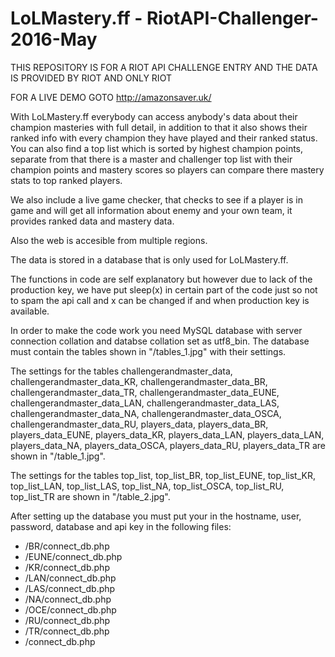 # LoLMastery.ff - RiotAPI-Challenger-2016-May

THIS REPOSITORY IS FOR A RIOT API CHALLENGE ENTRY AND THE DATA IS PROVIDED BY RIOT AND ONLY RIOT

FOR A LIVE DEMO GOTO http://amazonsaver.uk/

With LoLMastery.ff everybody can access anybody's data about their champion masteries with full detail, in addition to that it also shows their ranked info with every champion they have played and their ranked status. You can also find a top list which is sorted by highest champion points, separate from that there is a master and challenger top list with their champion points and mastery scores so players can compare there mastery stats to top ranked players.

We also include a live game checker, that checks to see if a player is in game and will get all information about enemy and your own team, it provides ranked data and mastery data.

Also the web is accesible from multiple regions.

The data is stored in a database that is only used for LoLMastery.ff.

The functions in code are self explanatory but however due to lack of the production key, we have put sleep(x) in certain part of the code just so not to spam the api call and x can be changed if and when production key is available.

In order to make the code work you need MySQL database with server connection collation and databse collation set as utf8_bin. The database must contain the tables shown in "/tables_1.jpg" with their settings.

The settings for the tables challengerandmaster_data, challengerandmaster_data_KR, challengerandmaster_data_BR, challengerandmaster_data_TR, challengerandmaster_data_EUNE, challengerandmaster_data_LAN, challengerandmaster_data_LAS, challengerandmaster_data_NA, challengerandmaster_data_OSCA, challengerandmaster_data_RU, players_data, players_data_BR, players_data_EUNE, players_data_KR, players_data_LAN, players_data_LAN, players_data_NA, players_data_OSCA, players_data_RU, players_data_TR are shown in "/table_1.jpg".

The settings for the tables top_list, top_list_BR, top_list_EUNE, top_list_KR, top_list_LAN, top_list_LAS, top_list_NA, top_list_OSCA, top_list_RU, top_list_TR are shown in "/table_2.jpg".

After setting up the database you must put your in the hostname, user, password, database and api key in the following files:
- /BR/connect_db.php
- /EUNE/connect_db.php
- /KR/connect_db.php
- /LAN/connect_db.php
- /LAS/connect_db.php
- /NA/connect_db.php
- /OCE/connect_db.php
- /RU/connect_db.php
- /TR/connect_db.php
- /connect_db.php
